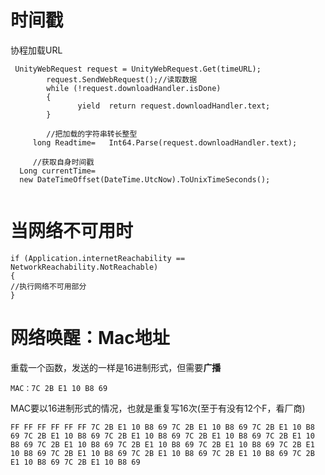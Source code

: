 

# 时间戳

协程加载URL

```
 UnityWebRequest request = UnityWebRequest.Get(timeURL);
        request.SendWebRequest();//读取数据
        while (!request.downloadHandler.isDone)
        {          
               yield  return request.downloadHandler.text;          
        }
        
        //把加载的字符串转长整型
     long Readtime=   Int64.Parse(request.downloadHandler.text);
     
     //获取自身时间戳
  Long currentTime=
  new DateTimeOffset(DateTime.UtcNow).ToUnixTimeSeconds();
     
```



# 当网络不可用时               

```
if (Application.internetReachability == NetworkReachability.NotReachable)
{
//执行网络不可用部分
}

```



# 网络唤醒：Mac地址



重载一个函数，发送的一样是16进制形式，但需要**广播**

```
MAC：7C 2B E1 10 B8 69
```

MAC要以16进制形式的情况，也就是重复写16次(至于有没有12个F，看厂商)

```
FF FF FF FF FF FF 7C 2B E1 10 B8 69 7C 2B E1 10 B8 69 7C 2B E1 10 B8 69 7C 2B E1 10 B8 69 7C 2B E1 10 B8 69 7C 2B E1 10 B8 69 7C 2B E1 10 B8 69 7C 2B E1 10 B8 69 7C 2B E1 10 B8 69 7C 2B E1 10 B8 69 7C 2B E1 10 B8 69 7C 2B E1 10 B8 69 7C 2B E1 10 B8 69 7C 2B E1 10 B8 69 7C 2B E1 10 B8 69 7C 2B E1 10 B8 69
```





